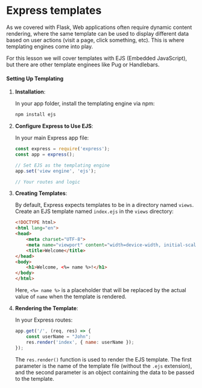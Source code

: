 # Express templates
As we covered with Flask, Web applications often require dynamic content rendering, where the same template can be used to display different data based on user actions (visit a page, click something, etc). This is where templating engines come into play.

For this lesson we will cover templates with EJS (Embedded JavaScript), but there are other template enginees like Pug or Handlebars.

#### Setting Up Templating

1. **Installation**:

   In your app folder, install the templating engine via npm:

   ```bash
   npm install ejs
   ```

2. **Configure Express to Use EJS**:

   In your main Express app file:

   ```javascript
   const express = require('express');
   const app = express();

   // Set EJS as the templating engine
   app.set('view engine', 'ejs');

   // Your routes and logic
   ```

3. **Creating Templates**:

   By default, Express expects templates to be in a directory named `views`. Create an EJS template named `index.ejs` in the `views` directory:

   ```html
   <!DOCTYPE html>
   <html lang="en">
   <head>
       <meta charset="UTF-8">
       <meta name="viewport" content="width=device-width, initial-scale=1.0">
       <title>Welcome</title>
   </head>
   <body>
       <h1>Welcome, <%= name %>!</h1>
   </body>
   </html>
   ```

   Here, `<%= name %>` is a placeholder that will be replaced by the actual value of `name` when the template is rendered.

4. **Rendering the Template**:

   In your Express routes:

   ```javascript
   app.get('/', (req, res) => {
       const userName = "John";
       res.render('index', { name: userName });
   });
   ```

   The `res.render()` function is used to render the EJS template. The first parameter is the name of the template file (without the `.ejs` extension), and the second parameter is an object containing the data to be passed to the template.